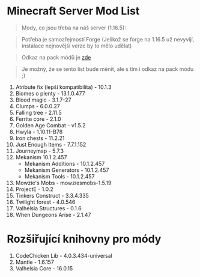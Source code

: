 # Minecraft Server Mod List
>Mody, co jsou třeba na náš server (1.16.5):

>Potřeba je samozřejmostí Forge (Jelikož se forge na 1.16.5 už nevyvijí, instalace nejnovější verze by to mělo udělat)

>Odkaz na pack módů je [zde](https://drive.google.com/file/d/1dThkuY2jo34Co59K9v6GPD1EX3fXAuf6/view?usp=sharing)

>Je možný, že se tento list bude měnit, ale s tím i odkaz na pack módu ;)
1. Atribute fix (lepší kompatibilita) - 10.1.3
2. Biomes o plenty - 13.1.0.477
3. Blood magic - 3.1.7-27
4. Clumps - 6.0.0.27
5. Falling tree - 2.11.5
6. Ferrite core - 2.1.0
7. Golden Age Combat - v1.5.2
8. Hwyla - 1.10.11-B78
9. Iron chests - 11.2.21
10. Just Enough Items - 7.7.1.152
11. Journeymap - 5.7.3
12. Mekanism 10.1.2.457
	  - Mekanism Additions - 10.1.2.457
	  - Mekanism Generators - 10.1.2.457
	  - Mekanism Tools - 10.1.2.457
13. Mowzie's Mobs - mowziesmobs-1.5.19
14. ProjectE - 1.0.2
15. Tinkers Construct - 3.3.4.335
16. Twilight forest - 4.0.546
17. Valhelsia Structures  - 0.1.6
18. When Dungeons Arise - 2.1.47

# Rozšiřující knihovny pro módy
1. CodeChicken Lib - 4.0.3.434-universal
2. Mantle - 1.6.157
3. Valhelsia Core - 16.0.15
